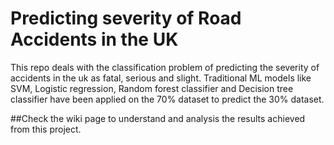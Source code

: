 # Predicting severity of Road Accidents in the UK
This repo deals with the classification problem of predicting the severity of accidents in the uk as fatal, serious and slight. Traditional ML models like SVM, Logistic regression, Random forest classifier and Decision tree classifier have been applied on the 70% dataset to predict the 30% dataset.

##Check the wiki page to understand and analysis the results achieved from this project.
